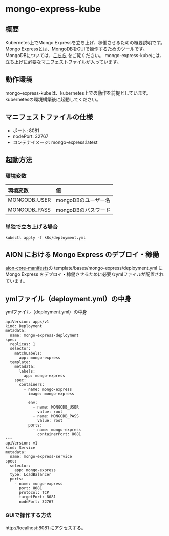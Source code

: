 # mongo-express-kube

## 概要
Kubernetes上でMongo Expressを立ち上げ、稼働させるための概要説明です。  
Mongo Expressとは、MongoDBをGUIで操作するためのツールです。   
MongoDBについては、[こちら](https://github.com/latonaio/mongodb-kube) をご覧ください。
mongo-express-kubeには、立ち上げに必要なマニフェストファイルが入っています。

## 動作環境
mongo-express-kubeは、kubernetes上での動作を前提としています。   
kubernetesの環境構築後に起動してください。

## マニフェストファイルの仕様
* ポート: 8081   
* nodePort: 32767   
* コンテナイメージ: mongo-express:latest   

## 起動方法
### 環境変数
|環境変数|値|   
|:---|:---|    
|MONGODB_USER|mongoDBのユーザー名|   
|MONGODB_PASS|mongoDBのパスワード|   

### 単独で立ち上げる場合
```
kubectl apply -f k8s/deployment.yml
```

## AION における Mongo Express のデプロイ・稼働
[aion-core-manifests](https://github.com/latonaio/aion-core-manifests)の template/bases/mongo-express/deployment.yml に Mongo Express をデプロイ・稼働させるために必要なymlファイルが配置されています。

## ymlファイル（deployment.yml）の中身  
ymlファイル（deployment.yml）の中身  

```      
apiVersion: apps/v1
kind: Deployment
metadata:
  name: mongo-express-deployment
spec:
  replicas: 1
  selector:
    matchLabels:
      app: mongo-express
  template:
    metadata:
      labels:
        app: mongo-express
    spec:
      containers:
        - name: mongo-express
          image: mongo-express

          env:
            - name: MONGODB_USER
              value: root
            - name: MONGODB_PASS
              value: root
          ports:
            - name: mongo-express
              containerPort: 8081
---
apiVersion: v1
kind: Service
metadata:
  name: mongo-express-service
spec:
  selector:
    app: mongo-express
  type: LoadBalancer
  ports:
    - name: mongo-express
      port: 8081
      protocol: TCP
      targetPort: 8081
      nodePort: 32767
```  

### GUIで操作する方法
http://localhost:8081 にアクセスする。
